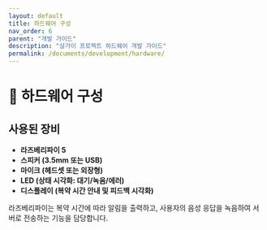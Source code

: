 ```yaml
---
layout: default
title: 하드웨어 구성
nav_order: 6
parent: "개발 가이드"
description: "살가이 프로젝트 하드웨어 개발 가이드"
permalink: /documents/development/hardware/
---
```


# 🧩 하드웨어 구성

## 사용된 장비
- **라즈베리파이 5**
- **스피커 (3.5mm 또는 USB)**
- **마이크 (헤드셋 또는 외장형)**
- **LED (상태 시각화: 대기/녹음/에러)**
- **디스플레이 (복약 시간 안내 및 피드백 시각화)**

라즈베리파이는 복약 시간에 따라 알림을 출력하고, 사용자의 음성 응답을 녹음하여 서버로 전송하는 기능을 담당합니다.
